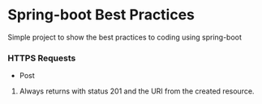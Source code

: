 # Spring-boot Best Practices
Simple project to show the best practices to coding using spring-boot

### HTTPS Requests

- Post 
1. Always returns with status 201 and the URI from the created resource.
